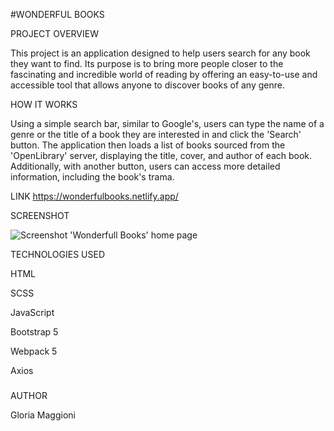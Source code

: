 #WONDERFUL BOOKS

PROJECT OVERVIEW

This project is an application designed to help users search for any book they want to find.
Its purpose is to bring more people closer to the fascinating and incredible world of reading by offering an easy-to-use and accessible tool that allows anyone to discover books of any genre.

HOW IT WORKS

Using a simple search bar, similar to Google's, users can type the name of a genre or the title of a book they are interested in and click the 'Search' button. The application then loads a list of books sourced from the 'OpenLibrary' server, displaying the title, cover, and author of each book.
Additionally, with another button, users can access more detailed information, including the book's trama.


LINK
https://wonderfulbooks.netlify.app/



SCREENSHOT


![Screenshot 'Wonderfull Books' home page](https://github.com/user-attachments/assets/68b20a9b-7413-441a-b191-71c6881efe35)



TECHNOLOGIES USED

HTML

SCSS

JavaScript

Bootstrap 5

Webpack 5

Axios

###

AUTHOR

Gloria Maggioni
